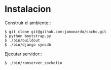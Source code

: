 Instalacion
===========

Construir el ambiente::

	$ git clone git@github.com:jamonardo/cacho.git
	$ python bootstrap.py
	$ ./bin/buildout
	$ ./bin/django syncdb

Ejecutar servidor::

	$ ./bin/runserver_socketio
